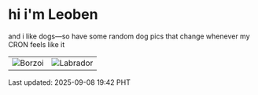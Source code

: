 # hi i'm Leoben

and i like dogs—so have some random dog pics that change whenever my CRON feels like it

|  |  |
|--------|----------|
| ![Borzoi](https://random-dog-vercel.vercel.app/api/random-borzoi?v=1757331753) | ![Labrador](https://random-dog-vercel.vercel.app/api/random-labrador?v=1757331753) |

Last updated: 2025-09-08 19:42 PHT
